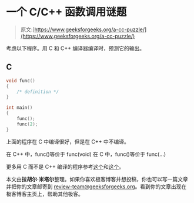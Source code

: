 # 一个 C/C++ 函数调用谜题

> 原文:[https://www.geeksforgeeks.org/a-cc-puzzle/](https://www.geeksforgeeks.org/a-cc-puzzle/)

考虑以下程序。用 C 和 C++ 编译器编译时，预测它的输出。

## C

```cpp
void func()
{
    /* definition */
}

int main()
{
    func();
    func(2);
}
```

上面的程序在 C 中编译很好，但是在 C++ 中不编译。

在 C++ 中，func()等价于 func(void)
在 C 中，func()等价于 func(…)

更多用 C 而不是 C++ 编译的程序参考[这个](https://www.geeksforgeeks.org/difference-int-main-int-mainvoid/)和[这个](https://www.geeksforgeeks.org/write-c-program-wont-compiler-c/)。

本文由**拉胡尔·米塔尔**整理。如果你喜欢极客博客并想投稿，你也可以写一篇文章并把你的文章邮寄到 review-team@geeksforgeeks.org。看到你的文章出现在极客博客主页上，帮助其他极客。